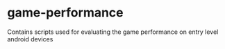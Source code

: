 # game-performance
Contains scripts used for evaluating the game performance on entry level android devices
